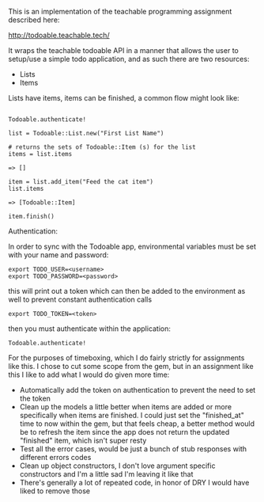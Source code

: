 This is an implementation of the teachable programming assignment described here:

http://todoable.teachable.tech/

It wraps the teachable todoable API in a manner that allows the user to setup/use
a simple todo application, and as such there are two resources:

- Lists
- Items

Lists have items, items can be finished, a common flow might look like:


```

Todoable.authenticate!

list = Todoable::List.new("First List Name")

# returns the sets of Todoable::Item (s) for the list
items = list.items

=> []

item = list.add_item("Feed the cat item")
list.items

=> [Todoable::Item]

item.finish()

```


Authentication:

In order to sync with the Todoable app, environmental variables must be set with your name and password:

```
export TODO_USER=<username>
export TODO_PASSWORD=<password>
```

this will print out a token which can then be added to the environment as well to prevent constant authentication calls
```
export TODO_TOKEN=<token>
```

then you must authenticate within the application:

```
Todoable.authenticate!
```


For the purposes of timeboxing, which I do fairly strictly for assignments like this. I chose to cut some scope from the gem, but in an assignment like this I like to add what I would do given more time:

- Automatically add the token on authentication to prevent the need to set the token
- Clean up the models a little better when items are added or more specifically when items are finished. I could just set the "finished_at" time to now within the gem, but that feels cheap, a better method would be to refresh the item since the app does not return the updated "finished" item, which isn't super resty
- Test all the error cases, would be just a bunch of stub responses with different errors codes
- Clean up object constructors, I don't love argument specific constructors and I'm a little sad I'm leaving it like that
- There's generally a lot of repeated code, in honor of DRY I would have liked to remove those
